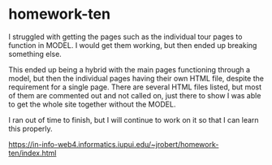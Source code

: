 # homework-ten
 
I struggled with getting the pages such as the individual tour pages to function in MODEL. I would get them working, but then ended up breaking something else.  

This ended up being a hybrid with the main pages functioning through a model, but then the individual pages having their own HTML file, despite the requirement for a single page.  There are several HTML files listed, but most of them are commented out and not called on, just there to show I was able to get the whole site together without the MODEL.

I ran out of time to finish, but I will continue to work on it so that I can learn this properly.

https://in-info-web4.informatics.iupui.edu/~jrobert/homework-ten/index.html

